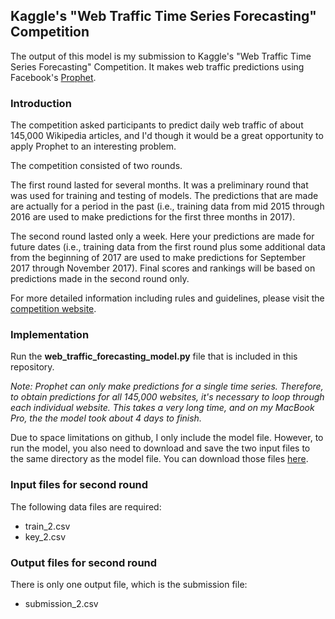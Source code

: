 ## Kaggle's "Web Traffic Time Series Forecasting" Competition

The output of this model is my submission to Kaggle's "Web Traffic Time Series Forecasting" Competition. It makes web traffic predictions using Facebook's [Prophet](https://github.com/facebook/prophet).

### Introduction

The competition asked participants to predict daily web traffic of about 145,000 Wikipedia articles, and I'd though it would be a great opportunity to apply Prophet to an interesting problem.

The competition consisted of two rounds.

The first round lasted for several months. It was a preliminary round that was used for training and testing of models. The predictions that are made are actually for a period in the past (i.e., training data from mid 2015 through 2016 are used to make predictions for the first three months in 2017).

The second round lasted only a week. Here your predictions are made for future dates (i.e., training data from the first round plus some additional data from the beginning of 2017 are used to make predictions for September 2017 through November 2017). Final scores and rankings will be based on predictions made in the second round only.

For more detailed information including rules and guidelines, please visit the [competition website](https://www.kaggle.com/c/web-traffic-time-series-forecasting).

### Implementation

Run the **web_traffic_forecasting_model.py** file that is included in this repository.

*Note: Prophet can only make predictions for a single time series. Therefore, to obtain predictions for all 145,000 websites, it's necessary to loop through each individual website. This takes a very long time, and on my MacBook Pro, the the model took about 4 days to finish.*

Due to space limitations on github, I only include the model file. However, to run the model, you also need to download and save the two input files to the same directory as the model file. You can download those files [here](https://www.kaggle.com/c/web-traffic-time-series-forecasting/data).

### Input files for second round

The following data files are required:
- train_2.csv
- key_2.csv

### Output files for second round

There is only one output file, which is the submission file:
- submission_2.csv